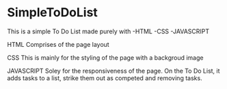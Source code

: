 # SimpleToDoList

This is a simple To Do List made purely with
-HTML
-CSS
-JAVASCRIPT

HTML
  Comprises of the page layout
  
CSS
  This is mainly for the styling of the page with a backgroud image
  
JAVASCRIPT
  Soley for the responsiveness of the page. On the To Do List, it adds tasks to a list, strike them out as competed and removing tasks.
